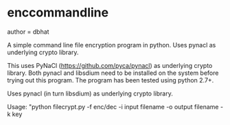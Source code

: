 # enccommandline
author = dbhat

A simple command line file encryption program in python. Uses pynacl as underlying crypto library.

This uses PyNaCl (https://github.com/pyca/pynacl) as underlying crypto library. Both pynacl and libsdium need to be installed on the system before trying out this program.
The program has been tested using python 2.7+.

Uses pynacl (in turn libsdium) as underlying crypto library. 

Usage: "python filecrypt.py -f enc/dec -i input filename -o output filename -k key
